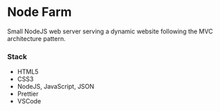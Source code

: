 # Node Farm

Small NodeJS web server serving a dynamic website following the MVC architecture pattern.

### Stack
- HTML5
- CSS3
- NodeJS, JavaScript, JSON
- Prettier
- VSCode
